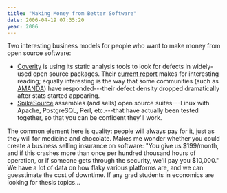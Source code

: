 ```yaml
---
title: "Making Money from Better Software"
date: 2006-04-19 07:35:20
year: 2006
---
```

<p>Two interesting business models for people who want to make money from open source software:</p>

<ul>
<li><a href="http://www.coverity.com/">Coverity</a> is using its static analysis tools to look for defects in widely-used open source packages.  Their <a href="http://scan.coverity.com/">current report</a> makes for interesting reading; equally interesting is the way that some communities (such as <a href="http://www.amanda.org">AMANDA</a>) have responded---their defect density dropped dramatically after stats started appearing.</li>
<li><a href="http://www.spikesource.com/">SpikeSource</a> assembles (and sells) open source suites---Linux with Apache, PostgreSQL, Perl, etc.---that have actually been tested together, so that you can be confident they'll work.</li>
</ul>

<p>The common element here is quality: people will always pay for it, just as they will for medicine and chocolate.  Makes me wonder whether you could create a business selling insurance on software: "You give us $199/month, and if this crashes more than once per hundred thousand hours of operation, or if someone gets through the security, we'll pay you $10,000."  We have a lot of data on how flaky various platforms are, and we can guesstimate the cost of downtime.  If any grad students in economics are looking for thesis topics...</p>
